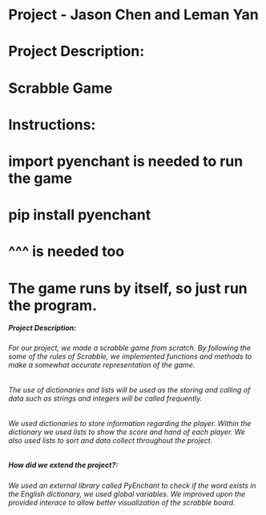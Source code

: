 # Project - Jason Chen and Leman Yan
# Project Description: 
# Scrabble Game 
# Instructions:
# import pyenchant is needed to run the game
# pip install pyenchant 
# ^^^ is needed too
# The game runs by itself, so just run the program. 
##### Project Description: 
###### For our project, we made a scrabble game from scratch. By following the some of the rules of Scrabble, we implemented functions and methods to make a somewhat accurate representation of the game.
###### The use of dictionaries and lists will be used as the storing and calling of data such as strings and integers will be called frequently.
###### We used dictionaries to store information regarding the player. Within the dictionary we used lists to show the score and hand of each player. We also used lists to sort and data collect throughout the project.

##### How did we extend the project?:
######  We used an external library called PyEnchant to check if the word exists in the English dictionary, we used global variables. We improved upon the provided interace to allow better visualization of the scrabble board.


